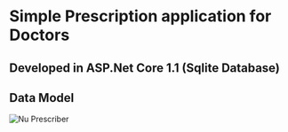 # Simple Prescription application for Doctors

## Developed in ASP.Net Core 1.1 (Sqlite Database)

## Data Model

![Nu Prescriber](https://raw.github.com/dermatologist/nu-prescriber/master/NuPrescriber/Docs/ER-Model.JPG)